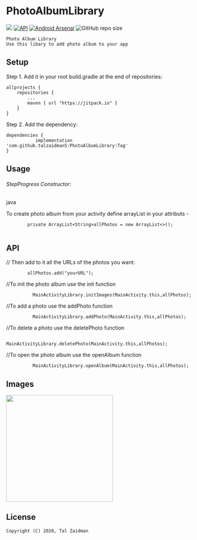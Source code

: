 # PhotoAlbumLibrary
[![](https://jitpack.io/v/talzaidman5/PhotoAlbumLibrary.svg)](https://jitpack.io/#talzaidman5/PhotoAlbumLibrary)
[![API](https://img.shields.io/badge/API-18%2B-green.svg?style=flat)]()
[![Android Arsenal](https://img.shields.io/badge/Android%20Arsenal-Photo%20Album%20Library%20-brightgreen.svg?style=flat)](https://android-arsenal.com/details/1/7577)
![GitHub repo size](https://img.shields.io/github/repo-size/talzaidman5/PhotoAlbumLibrary)
```
Photo Album Library
Use this libary to add photo album to your app
```
## Setup

Step 1. Add it in your root build.gradle at the end of repositories:
```
allprojects {
	repositories {
		...
		maven { url "https://jitpack.io" }
	}
}
```

Step 2. Add the dependency:
```
dependencies {
	       implementation 'com.github.talzaidman5:PhotoAlbumLibrary:Tag'
}
```

## Usage
###### StepProgress Constructor:
java

To create photo album from your activity define arrayList in your attributs -
```
        private ArrayList<String>allPhotos = new ArrayList<>();
	
```
   
## API
// Then add to it all the URLs of the photos you want:
```
        allPhotos.add("yourURL");
```

//To init the photo album use the init function
```
          MainActivityLibrary.initImages(MainActivity.this,allPhotos);
```
//To add a photo use the addPhoto function
```
          MainActivityLibrary.addPhoto(MainActivity.this,allPhotos);
```
//To delete a photo use the deletePhoto function
```
          MainActivityLibrary.deletePhoto(MainActivity.this,allPhotos);
```
//To open the photo album use the openAlbum function
```
          MainActivityLibrary.openAlbum(MainActivity.this,allPhotos);
 ```
## Images
<img src="https://raw.githubusercontent.com/talzaidman5/PhotoAlbumLibrary-Android/master/image.jpg" width="288">

## License
```
Copyright (C) 2020, Tal Zaidman
```

